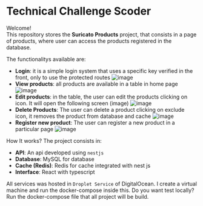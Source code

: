 # Technical Challenge Scoder

Welcome! <br>
This repository stores the **Suricato Products** project, that consists in a page of products, where user can access the products registered in the database.

The functionalitys available are:
- **Login**: it is a simple login system that uses a specific key verified in the front, only to use the protected routes ![image](https://github.com/user-attachments/assets/143f1f35-d1a6-48eb-8e54-ce2bd3d741fa)
- **View products**: all products are available in a table in home page ![image](https://github.com/user-attachments/assets/8bb289f5-7be3-4be8-973b-012df3719f66)
- **Edit products**: in the table, the user can edit the products clicking on icon. It will open the following screen (image) ![image](https://github.com/user-attachments/assets/2df64277-29cb-42b3-929b-d6019921a7dc)
- **Delete Products**: The user can delete a product clicking on exclude icon, it removes the product from database and cache ![image](https://github.com/user-attachments/assets/de367d61-11be-4271-a378-872d55ed63bb)
- **Register new product**: The user can register a new product in a particular page ![image](https://github.com/user-attachments/assets/1452102f-0ae3-4498-ae02-52128db6f3b6)

How It works?
The project consists in:
- **API**: An api developed using `nestjs`
- **Database**: MySQL for database
- **Cache (Redis)**: Redis for cache integrated with nest js
- **Interface**: React with typescript

All services was hosted in `Droplet Service` of DigitalOcean. I create a virtual machine and run the docker-compose inside this.
Do you want test locally? Run the docker-compose file that all project will be build.
